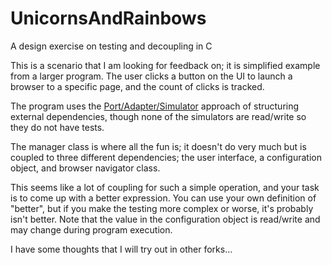 # UnicornsAndRainbows

A design exercise on testing and decoupling in C



This is a scenario that I am looking for feedback on; it is simplified example from a larger program. The user clicks a button on the UI to launch a browser to
a specific page, and the count of clicks is tracked. 

The program uses the <a href="http://blogs.msdn.com/b/ericgu/archive/2014/12/01/unit-test-success-using-ports-adapters-and-simulators.aspx">Port/Adapter/Simulator</a>
approach of structuring external dependencies, though none of the simulators are read/write so they do not have tests. 

The manager class is where all the fun is; it doesn't do very much but is coupled to three different dependencies; the user interface, a configuration object, and
browser navigator class. 

This seems like a lot of coupling for such a simple operation, and your task is to come up with a better expression. You can use your own definition of "better",
but if you make the testing more complex or worse, it's probably isn't better. Note that the value in the configuration object is 
read/write and may change during program execution. 

I have some thoughts that I will try out in other forks... 